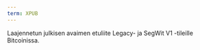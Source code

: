 ```yaml
---
term: XPUB
---
```


Laajennetun julkisen avaimen etuliite Legacy- ja SegWit V1 -tileille Bitcoinissa.